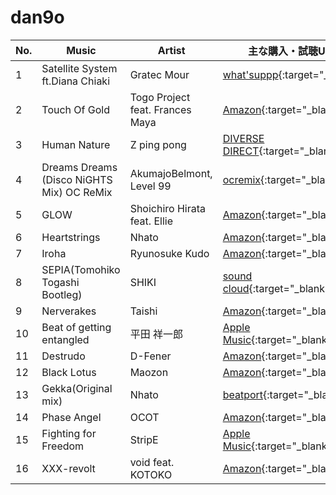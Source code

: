 # dan9o

| No. | Music | Artist| 主な購入・試聴URL |
|-----|-------------------------------------------|---------------------------------|----------------------------------------------------------------------------------------------------------------------------------------------------------------------------|
| 1 | Satellite System ft.Diana Chiaki| Gratec Mour | [what'suppp](https://onlinestore.whatsuppp.com/items/23831319){:target="_blank"} |
| 2 | Touch Of Gold | Togo Project feat. Frances Maya | [Amazon](https://www.amazon.co.jp/dp/B01MU7Y8D3){:target="_blank"} |
| 3 | Human Nature| Z ping pong | [DIVERSE DIRECT](https://diverse.direct/zpptrax/zppt-002/){:target="_blank"} |
| 4 | Dreams Dreams (Disco NiGHTS Mix) OC ReMix | AkumajoBelmont, Level 99| [ocremix](https://ocremix.org/remix/OCR02259){:target="_blank"} |
| 5 | GLOW| Shoichiro Hirata feat. Ellie| [Amazon](https://www.amazon.co.jp/dp/B01MU7Y8D3){:target="_blank"} |
| 6 | Heartstrings| Nhato | [Amazon](https://www.amazon.co.jp/dp/B01MU7Y8D3){:target="_blank"} |
| 7 | Iroha | Ryunosuke Kudo| [Amazon](https://www.amazon.co.jp/dp/B01MU7Y8D3){:target="_blank"} |
| 8 | SEPIA(Tomohiko Togashi Bootleg) | SHIKI | [sound cloud](https://soundcloud.com/tomohikotogashi/shiki-sepia-tomohiko-togashi-bootleg){:target="_blank"} |
| 9 | Nerverakes| Taishi| [Amazon](https://www.amazon.co.jp/HALFPIPE-Original-Soundtrack-Various-artists/dp/B00ADKN4J6){:target="_blank"} |
| 10| Beat of getting entangled | 平田 祥一郎 | [Apple Music](https://music.apple.com/jp/album/maimai-sega-sounds-vol-5-green%E3%81%AF%E3%81%98%E3%82%81%E3%81%BE%E3%81%97%E3%81%9F-%E3%83%91%E3%83%83%E3%82%AF/690452775){:target="_blank"} |
| 11| Destrudo| D-Fener | [Amazon](https://www.amazon.co.jp/dp/B01MU7Y8D3){:target="_blank"} |
| 12| Black Lotus | Maozon| [Amazon](https://www.amazon.co.jp/dp/B01MU7Y8D3){:target="_blank"} |
| 13| Gekka(Original mix) | Nhato | [beatport](https://www.beatport.com/track/gekka-original-mix/10000043){:target="_blank"} |
| 14| Phase Angel | OCOT| [Amazon](https://www.amazon.co.jp/dp/B01MU7Y8D3){:target="_blank"} |
| 15| Fighting for Freedom | StripE| [Apple Music](https://music.apple.com/jp/album/energetic-trance-005-ep/290568890){:target="_blank"} |
| 16| XXX-revolt| void feat. KOTOKO | [Amazon](https://www.amazon.co.jp/dp/B01MU7Y8D3){:target="_blank"} |
